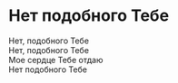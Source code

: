 # Нет подобного Тебе
Нет, подобного Тебе  
Нет, подобного Тебе  
Мое сердце Тебе отдаю  
Нет подобного Тебе  
